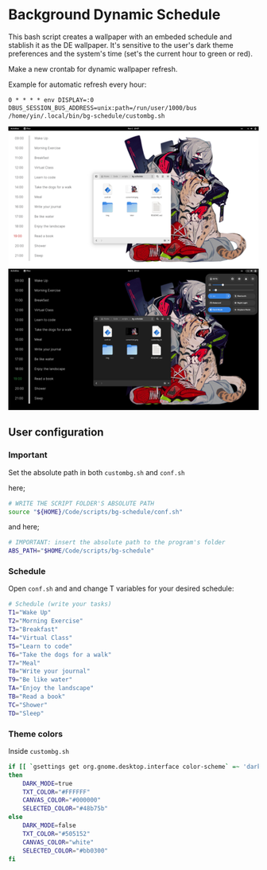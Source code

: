 # Background Dynamic Schedule
This bash script creates a wallpaper with an embeded schedule and stablish it as the DE wallpaper. It's sensitive to the user's dark theme preferences and the system's time (set's the current hour to green or red).

Make a new crontab for dynamic wallpaper refresh.

Example for automatic refresh every hour:
```
0 * * * * env DISPLAY=:0 DBUS_SESSION_BUS_ADDRESS=unix:path=/run/user/1000/bus /home/yin/.local/bin/bg-schedule/custombg.sh
```

![white theme](./img/Screenshot%20from%202022-11-01%2019-07-09.png)
![dark theme](./img/Screenshot%20from%202022-11-01%2019-13-24.png)

## User configuration

### Important

Set the absolute path in both ```custombg.sh``` and ```conf.sh```

here;
``` bash
# WRITE THE SCRIPT FOLDER'S ABSOLUTE PATH
source "${HOME}/Code/scripts/bg-schedule/conf.sh"
```

and here;

``` bash
# IMPORTANT: insert the absolute path to the program's folder
ABS_PATH="$HOME/Code/scripts/bg-schedule"
``` 
### Schedule

Open ```conf.sh``` and and change T variables for your desired schedule:
``` bash
# Schedule (write your tasks)
T1="Wake Up"
T2="Morning Exercise"
T3="Breakfast"
T4="Virtual Class"
T5="Learn to code"
T6="Take the dogs for a walk"
T7="Meal"
T8="Write your journal"
T9="Be like water"
TA="Enjoy the landscape"
TB="Read a book"
TC="Shower"
TD="Sleep"
```

### Theme colors

Inside ```custombg.sh``` 

``` bash
if [[ `gsettings get org.gnome.desktop.interface color-scheme` =~ 'dark' ]];
then
    DARK_MODE=true
    TXT_COLOR="#FFFFFF"
    CANVAS_COLOR="#000000"
    SELECTED_COLOR="#48b75b"
else
    DARK_MODE=false
    TXT_COLOR="#505152"
    CANVAS_COLOR="white"
    SELECTED_COLOR="#bb0300"
fi

```
